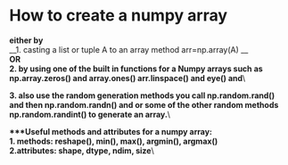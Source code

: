# How to create a numpy array 
__either by__\
__1.  casting a list or tuple A to an array method arr=np.array(A) __\
__OR__\
__2. by using  one of the built in functions for a Numpy arrays such as np.array.zeros() and array.ones() arr.linspace() and eye() and__\

__3. also use the random generation methods you call np.random.rand() and then np.random.randn() and or some of the other random methods  np.random.randint() to generate an array.__\

__\***Useful methods and attributes for a numpy array:__\
__1. methods: reshape(), min(), max(), argmin(), argmax()__\
__2.attributes: shape, dtype, ndim, size__\

